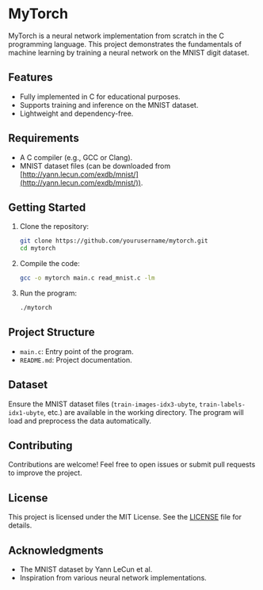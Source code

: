 # MyTorch

MyTorch is a neural network implementation from scratch in the C programming language. This project demonstrates the fundamentals of machine learning by training a neural network on the MNIST digit dataset.

## Features

- Fully implemented in C for educational purposes.
- Supports training and inference on the MNIST dataset.
- Lightweight and dependency-free.

## Requirements

- A C compiler (e.g., GCC or Clang).
- MNIST dataset files (can be downloaded from [http://yann.lecun.com/exdb/mnist/](http://yann.lecun.com/exdb/mnist/)).

## Getting Started

1. Clone the repository:
    ```bash
    git clone https://github.com/yourusername/mytorch.git
    cd mytorch
    ```

2. Compile the code:
    ```bash
    gcc -o mytorch main.c read_mnist.c -lm
    ```

3. Run the program:
    ```bash
    ./mytorch
    ```

## Project Structure

- `main.c`: Entry point of the program.
- `README.md`: Project documentation.

## Dataset

Ensure the MNIST dataset files (`train-images-idx3-ubyte`, `train-labels-idx1-ubyte`, etc.) are available in the working directory. The program will load and preprocess the data automatically.

## Contributing

Contributions are welcome! Feel free to open issues or submit pull requests to improve the project.

## License

This project is licensed under the MIT License. See the [LICENSE](LICENSE) file for details.

## Acknowledgments

- The MNIST dataset by Yann LeCun et al.
- Inspiration from various neural network implementations.
